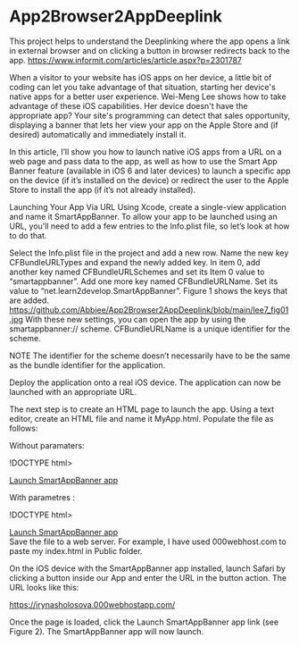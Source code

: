 # App2Browser2AppDeeplink
This project helps to understand the Deeplinking where the app opens a link in external browser and on clicking a button in browser redirects back to the app. https://www.informit.com/articles/article.aspx?p=2301787


When a visitor to your website has iOS apps on her device, a little bit of coding can let you take advantage of that situation, starting her device's native apps for a better user experience. Wei-Meng Lee shows how to take advantage of these iOS capabilities. Her device doesn't have the appropriate app? Your site's programming can detect that sales opportunity, displaying a banner that lets her view your app on the Apple Store and (if desired) automatically and immediately install it.


In this article, I’ll show you how to launch native iOS apps from a URL on a web page and pass data to the app, as well as how to use the Smart App Banner feature (available in iOS 6 and later devices) to launch a specific app on the device (if it’s installed on the device) or redirect the user to the Apple Store to install the app (if it’s not already installed).

Launching Your App Via URL
Using Xcode, create a single-view application and name it SmartAppBanner. To allow your app to be launched using an URL, you’ll need to add a few entries to the Info.plist file, so let’s look at how to do that.

Select the Info.plist file in the project and add a new row. Name the new key CFBundleURLTypes and expand the newly added key. In item 0, add another key named CFBundleURLSchemes and set its Item 0 value to “smartappbanner”. Add one more key named CFBundleURLName. Set its value to “net.learn2develop.SmartAppBanner”. Figure 1 shows the keys that are added.
https://github.com/Abbiee/App2Browser2AppDeeplink/blob/main/lee7_fig01.jpg
With these new settings, you can open the app by using the smartappbanner:// scheme. CFBundleURLName is a unique identifier for the scheme.

NOTE
The identifier for the scheme doesn’t necessarily have to be the same as the bundle identifier for the application.

Deploy the application onto a real iOS device. The application can now be launched with an appropriate URL.

The next step is to create an HTML page to launch the app. Using a text editor, create an HTML file and name it MyApp.html. Populate the file as follows:

Without paramaters:

!DOCTYPE html>
<html>
<body>
<a href="smartappbanner://">Launch SmartAppBanner app</a><br/>
</body>
</html>

With parametres :

!DOCTYPE html>
<html>
<body>
<a href="smartappbanner://&code=112233">Launch SmartAppBanner app</a><br/>
</body>
</html>
Save the file to a web server. For example, I have used 000webhost.com to paste my index.html in Public folder.

On the iOS device with the SmartAppBanner app installed, launch Safari by clicking a button inside our App and enter the URL in the button action. The URL looks like this:

https://irynasholosova.000webhostapp.com/

Once the page is loaded, click the Launch SmartAppBanner app link (see Figure 2). The SmartAppBanner app will now launch.
